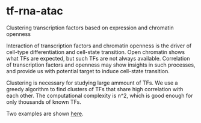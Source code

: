 # tf-rna-atac
Clustering transcription factors based on expression and chromatin openness

Interaction of transcription factors and chromatin openness is the driver of cell-type differentiation and cell-state transition. Open chromatin shows what TFs are expected, but such TFs are not always available. Correlation of transcription factors and openness may show insights in such processes, and provide us with potential target to induce cell-state transition.

Clustering is necessary for studying large ammount of TFs. We use a greedy algorithm to find clusters of TFs that share high correlation with each other. The computational complexity is n^2, which is good enough for only thousands of known TFs.

Two examples are shown [here](https://kchen-lab.github.io/tf-rna-atac/notebooks/clustering.nb.html).
